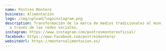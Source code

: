 ```yaml
---
name: Postres Montero
business: Alimentación
logo: /img/upload/logoinstagram.png
description: Transformación de la marca de medios tradicionales al mundo online
  a través de las redes sociales.
instagram: https://www.instagram.com/postresmonterooficial/
facebook: https://www.facebook.com/postresmontero/
websiteUrl: https://monteroalimentacion.es/
---
```

